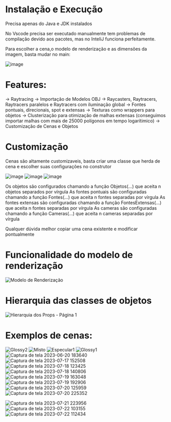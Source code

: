 # Instalação e Execução
Precisa apenas do Java e JDK instalados

No Vscode precisa ser executado manualmente tem problemas de compilação devido aos pacotes, mas no InteliJ funciona perfeitamente.

Para escolher a cena,o modelo de renderização e as dimensões da imagem, basta mudar no main:

![image](https://github.com/GH120/Computer-Graphics-Java-Renderer/assets/90730714/cebcb917-bb62-4c20-8a19-a7a18c96d0de)

# Features:
-> Raytracing
-> Importação de Modelos OBJ
-> Raycasters, Raytracers, Raytracers paralelos e Raytracers com iluminação global
-> Fontes pontuais, direcionais, spot e extensas
-> Texturas como wrappers para objetos
-> Clusterização para otimização de malhas extensas (conseguimos importar malhas com mais de 25000 polígonos em tempo logarítimico)
-> Customização de Cenas e Objetos

# Customização

Cenas são altamente customizaveis, basta criar uma classe que herda de cena e escolher suas configurações no construtor

![image](https://github.com/GH120/Computer-Graphics-Java-Renderer/assets/90730714/2d98d052-2321-45d1-9888-1bd6bb80e483)
![image](https://github.com/GH120/Computer-Graphics-Java-Renderer/assets/90730714/800c39c5-f43c-4597-ae63-bce5e7ffa258)
![image](https://github.com/GH120/Computer-Graphics-Java-Renderer/assets/90730714/58652eac-789e-4b11-a13f-274cbe84d61e)



Os objetos são configurados chamando a função Objetos(...) que aceita n objetos separados por vírgula
As fontes pontuais são configuradas chamando a função Fontes(...) que aceita n fontes separadas por vírgula
As fontes extensas são configuradas chamando a função FontesExtensas(...) que aceita n fontes separadas por vírgula
As cameras são configuradas chamando a função Cameras(...) que aceita n cameras separadas por vírgula

Qualquer dúvida melhor copiar uma cena existente e modificar pontualmente

# Funcionalidade do modelo de renderização
![Modelo de Renderização](https://user-images.githubusercontent.com/90730714/234678379-7ff2dcb5-c83b-4cc2-b544-684c9ed79d23.jpeg)

# Hierarquia das classes de objetos
![Hierarquia dos Props - Página 1](https://user-images.githubusercontent.com/90730714/234388665-5daac82f-60a3-4b35-9db5-0f9f8898c9a1.jpeg)

# Exemplos de cenas:

![Glossy2](https://user-images.githubusercontent.com/90730714/235527751-5f8c7479-cd41-4191-a6bc-07bcf8bc9c87.png)
![Misto](https://user-images.githubusercontent.com/90730714/235528338-fd19e706-d53d-40f2-820f-b6ac32cc2b86.png)
![Especular1](https://user-images.githubusercontent.com/90730714/235527741-3ffda6aa-d1b7-448c-a82c-56443a683a4c.png)
![Glossy1](https://user-images.githubusercontent.com/90730714/235527747-a832fbd5-f256-4de3-91c1-bd4fae85c0da.png)
![Captura de tela 2023-06-20 183640](https://github.com/GH120/CG-Java-Renderer/assets/90730714/673b8633-ea50-40f7-979a-be3d9139671d)
![Captura de tela 2023-07-17 152508](https://github.com/GH120/CG-Java-Renderer/assets/90730714/b0dba2ca-a286-4047-99aa-37f549f2ab80)
![Captura de tela 2023-07-18 123425](https://github.com/GH120/CG-Java-Renderer/assets/90730714/b05711c8-96ff-41b9-a90a-92393cd05edc)
![Captura de tela 2023-07-18 140806](https://github.com/GH120/CG-Java-Renderer/assets/90730714/6a1c0814-4c4d-4321-9ae4-dae15d902184)
![Captura de tela 2023-07-19 163048](https://github.com/GH120/CG-Java-Renderer/assets/90730714/6c9a03a8-3cab-4d64-be17-5e8978f89895)
![Captura de tela 2023-07-19 192906](https://github.com/GH120/CG-Java-Renderer/assets/90730714/361b99f4-91e2-4c71-9882-abffd91b3463)
![Captura de tela 2023-07-20 125959](https://github.com/GH120/CG-Java-Renderer/assets/90730714/87f31e7c-8373-423d-9395-ac373c58603c)
![Captura de tela 2023-07-20 225352](https://github.com/GH120/CG-Java-Renderer/assets/90730714/07195ee6-5537-467d-bac1-3e0c7d06b65e)

![Captura de tela 2023-07-21 223956](https://github.com/GH120/CG-Java-Renderer/assets/90730714/807d2ad7-8312-425a-bd66-d4b7319e87b7)
![Captura de tela 2023-07-22 103155](https://github.com/GH120/CG-Java-Renderer/assets/90730714/3750907b-f830-4cb2-a677-b64415ca741f)
![Captura de tela 2023-07-22 112434](https://github.com/GH120/CG-Java-Renderer/assets/90730714/0d3a6665-a34e-4f75-8427-fb4ee9a90763)

